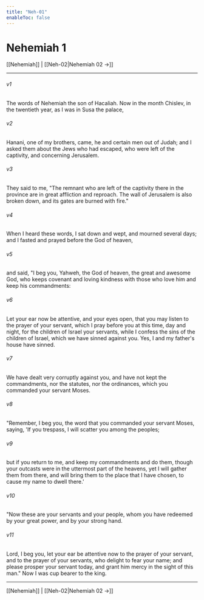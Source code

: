 ```yaml
---
title: "Neh-01"
enableToc: false
---
```

# Nehemiah 1

[[Nehemiah]] | [[Neh-02|Nehemiah 02 →]]
***



###### v1 
The words of Nehemiah the son of Hacaliah. Now in the month Chislev, in the twentieth year, as I was in Susa the palace, 

###### v2 
Hanani, one of my brothers, came, he and certain men out of Judah; and I asked them about the Jews who had escaped, who were left of the captivity, and concerning Jerusalem. 

###### v3 
They said to me, "The remnant who are left of the captivity there in the province are in great affliction and reproach. The wall of Jerusalem is also broken down, and its gates are burned with fire." 

###### v4 
When I heard these words, I sat down and wept, and mourned several days; and I fasted and prayed before the God of heaven, 

###### v5 
and said, "I beg you, Yahweh, the God of heaven, the great and awesome God, who keeps covenant and loving kindness with those who love him and keep his commandments: 

###### v6 
Let your ear now be attentive, and your eyes open, that you may listen to the prayer of your servant, which I pray before you at this time, day and night, for the children of Israel your servants, while I confess the sins of the children of Israel, which we have sinned against you. Yes, I and my father's house have sinned. 

###### v7 
We have dealt very corruptly against you, and have not kept the commandments, nor the statutes, nor the ordinances, which you commanded your servant Moses. 

###### v8 
"Remember, I beg you, the word that you commanded your servant Moses, saying, 'If you trespass, I will scatter you among the peoples; 

###### v9 
but if you return to me, and keep my commandments and do them, though your outcasts were in the uttermost part of the heavens, yet I will gather them from there, and will bring them to the place that I have chosen, to cause my name to dwell there.' 

###### v10 
"Now these are your servants and your people, whom you have redeemed by your great power, and by your strong hand. 

###### v11 
Lord, I beg you, let your ear be attentive now to the prayer of your servant, and to the prayer of your servants, who delight to fear your name; and please prosper your servant today, and grant him mercy in the sight of this man." Now I was cup bearer to the king.

***
[[Nehemiah]] | [[Neh-02|Nehemiah 02 →]]
